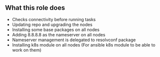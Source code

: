 ## What this role does
* Checks connectivity before running tasks
* Updating repo and upgrading the nodes
* Installing some base packages on all nodes
* Adding 8.8.8.8 as the nameserver on all nodes
* Nameserver management is delegated to resolvconf package
* Installing k8s module on all nodes (For ansible k8s module to be able to work on them)